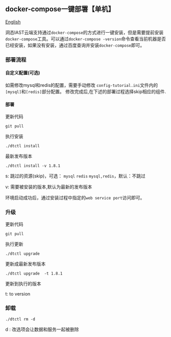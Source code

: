 ## docker-compose一键部署【单机】
[English](README.MD)

洞态IAST云端支持通过`docker-compose`的方式进行一键安装，但是需要提前安装`docker-compose`工具。可以通过`docker-compose -version`命令查看当前机器是否已经安装，如果没有安装，通过百度查询并安装`docker-compose`即可。


### 部署流程

#### 自定义配置(可选)
如需修改mysql和redis的配置，需要手动修改 `config-tutorial.ini`文件内的`[mysql]`和`[redis]`部分配置。
修改完成后,在下述的部署过程选择skip相应的组件.

#### 部署

更新代码

```
git pull
```

执行安装

```
./dtctl install 
```
最新发布版本


```
./dtctl install -v 1.8.1
```
s: 跳过的资源(skip)，可选： `mysql` `redis`  `mysql,redis`，默认：不跳过

v: 需要被安装的版本,默认为最新的发布版本

环境启动成功后，通过安装过程中指定的`web service port`访问即可。


### 升级

更新代码
```
git pull
```

执行更新
```
./dtctl upgrade 
```
更新成最新发布版本


```
./dtctl upgrade  -t 1.8.1
```
更新到执行的版本

t: to version 



### 卸载

```
./dtctl rm -d
```
d : 改选项会让数据和服务一起被删除
